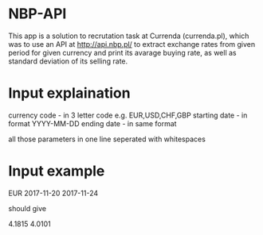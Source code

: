 # NBP-API
This app is a solution to recrutation task at Currenda (currenda.pl), which was to use an API at http://api.nbp.pl/ to extract exchange rates from given period for given currency and print its avarage buying rate, as well as standard deviation of its selling rate.

# Input explaination
currency code - in 3 letter code e.g. EUR,USD,CHF,GBP starting date - in format YYYY-MM-DD ending date - in same format

all those parameters in one line seperated with whitespaces

# Input example
EUR 2017-11-20 2017-11-24

should give

4.1815 4.0101
